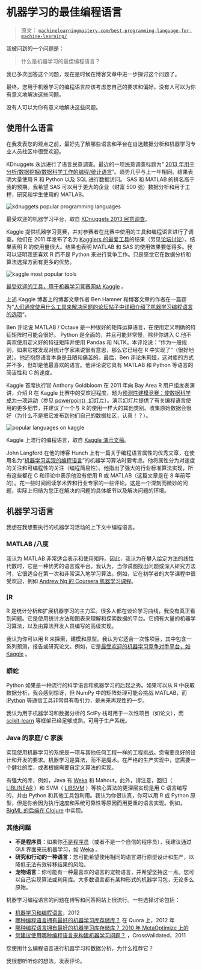 # 机器学习的最佳编程语言

> 原文： [`machinelearningmastery.com/best-programming-language-for-machine-learning/`](https://machinelearningmastery.com/best-programming-language-for-machine-learning/)

我被问到的一个问题是：

> 什么是机器学习的最佳编程语言？

我已多次回答这个问题，现在是时候在博客文章中进一步探讨这个问题了。

最终，您用于机器学习的编程语言应该考虑您自己的要求和偏好。没有人可以为你有意义地解决这些问题。

没有人可以为你有意义地解决这些问题。

## 使用什么语言

在我发表您的观点之前，最好先了解哪些语言和平台在自选数据分析和机器学习专业人员社区中很受欢迎。

KDnuggets 永远进行了语言民意调查。最近的一项民意调查标题为“ [2013 年用于分析/数据挖掘/数据科学工作的编程/统计语言](http://www.kdnuggets.com/polls/2013/languages-analytics-data-mining-data-science.html)”。趋势几乎与上一年相同。结果表明大量使用 R 和 Python 以及 SQL 进行数据访问。 SAS 和 MATLAB 的排名高于我的预期。我希望 SAS 可以用于更大的企业（财富 500 强）数据分析和用于工程，研究和学生使用的 MATLAB。

![kdnuggets popular programming languages](https://3qeqpr26caki16dnhd19sv6by6v-wpengine.netdna-ssl.com/wp-content/uploads/2014/05/kdnuggets-popular-programming-languages.png)

最受欢迎的机器学习平台，取自 [KDnuggets 2013 民意调查](http://www.kdnuggets.com/polls/2013/languages-analytics-data-mining-data-science.html)。

Kaggle 提供机器学习竞赛，并对参赛者在比赛中使用的工具和编程语言进行了调查。他们在 2011 年发布了名为 [Kagglers 的最爱工具](http://blog.kaggle.com/2011/11/27/kagglers-favorite-tools/)的结果（另见[论坛讨论](https://www.kaggle.com/forums/t/1099/data-analysis-tools-and-methods)）。结果表明 R 的使用量很大。结果也表明 MATLAB 和 SAS 的使用效果要低得多。我可以证明我更喜欢 R 而不是 Python 来进行竞争工作。只是感觉它在数据分析和算法选择方面有更多的优势。

![kaggle most popular tools](https://3qeqpr26caki16dnhd19sv6by6v-wpengine.netdna-ssl.com/wp-content/uploads/2014/05/kaggle-most-popular-tools.png)

[最受欢迎的工具，用于机器学习竞赛网站 Kaggle](http://blog.kaggle.com/2011/11/27/kagglers-favorite-tools/) 。

上述 Kaggle 博客上的博客文章作者 Ben Hamner 和博客文章的作者在一篇题为“[人们通常使用什么工具来解决问题的论坛帖子中详细介绍了机器学习编程语言的选项](https://www.kaggle.com/forums/t/3642/what-tools-do-people-generally-use-to-solve-problems/19618#post19618)“。

Ben 评论说 MATLAB / Octave 是一种很好的矩阵运算语言，在使用定义明确的特征矩阵时可能会很好。 Python 是全面的，并且可能非常慢，除非你进入 C.他不喜欢使用定义好的特征矩阵并使用 Pandas 和 NLTK。本评论说：“作为一般规则，如果它被发现对统计学家来说很有意思，那么它已经在 R 中实现了”（很好地说）。他还抱怨语言本身是丑陋和痛苦的。最后，Ben 评论朱莉娅，这对库的方式并不多，但却是他最喜欢的语言。他评论说它具有 MATLAB 和 Python 等语言的简洁性和 C 的速度。

Kaggle 首席执行官 Anthony Goldbloom 在 2011 年向 Bay Area R 用户组发表演讲，介绍 R 在 Kaggle 比赛中的受欢迎程度，题为[预测性建模竞赛：使数据科学成为一项运动](http://www.meetup.com/R-Users/events/16946398/)（参见 [powerpoint）幻灯片](http://files.meetup.com/1225993/Goldbloom%20-%20Predictive%20modeling%20competitions%20-%20April%202011.ppt)）。演示幻灯片提供了有关编程语言使用的更多细节，并建议了一个与 R 的使用一样大的其他类别。收集原始数据会很好（为什么不是把它发布到他们自己的数据社区，认真！？）。

![popular languages on kaggle](https://3qeqpr26caki16dnhd19sv6by6v-wpengine.netdna-ssl.com/wp-content/uploads/2014/05/popular-languages-on-kaggle.png)

Kaggle 上流行的编程语言，取自 [Kaggle 演示文稿](http://www.meetup.com/R-Users/events/16946398/)。

John Langford 在他的博客 Hunch 上有一篇关于编程语言属性的优秀文章，在使用名为“[机器学习实现的编程语言](http://hunch.net/?p=230)”的机器学习算法时要考虑。他将属性分为对速度的关注和可编程性的关注（编程简易性）。他指出了强大的行业标准算法实现，所有这些都在 C 和评论中表示他没有使用 R 或 MATLAB（这篇文章是在 8 年前写的）。花一些时间阅读学术界和行业专家的一些评论。这是一个深刻而微妙的问题，实际上归结为您正在解决的问题的具体细节以及解决问题的环境。

## 机器学习语言

我想在我想要执行的机器学习活动的上下文中编程语言。

### MATLAB /八度

我认为 MATLAB 非常适合表示和使用矩阵。因此，我认为在攀入给定方法的线性代数时，它是一种优秀的语言或平台。我认为，当你试图找出问题或深入研究方法时，它很适合在第一次和非常深入地学习算法。例如，它在初学者的大学课程中很受欢迎，例如 [Andrew Ng 的 Coursera 机器学习课程](https://www.coursera.org/course/ml)。

### [R

R 是统计分析和扩展机器学习的主力军。很多人都在谈论学习曲线，我没有真正看到问题。它是使用统计方法和图表来理解和探索数据的平台。它拥有大量的机器学习算法，以及由算法开发人员编写的高级实现。

我认为你可以用 R 来探索，建模和原型。我认为它适合一次性项目，其中包含一系列预测，报告或研究论文。例如，它是[最受欢迎的机器学习竞争对手平台，如 Kaggle](http://blog.kaggle.com/2011/11/27/kagglers-favorite-tools/) 。

### 蟒蛇

Python 如果是一种流行的科学语言和机器学习的后起之秀。如果可以从 R 中获取数据分析，我会感到惊讶，但 NumPy 中的矩阵处理可能会挑战 MATLAB，而 [IPython](http://machinelearningmastery.com/ipython-from-the-shell-to-a-book-with-a-single-tool-with-fernando-perez/ "IPython from the shell to a book with a single tool with Fernando Perez") 等通信工具非常具有吸引力，是未来再现性的一步。

我认为用于机器学习和数据分析的 SciPy 栈可用于一次性项目（如论文），而 [scikit-learn](http://machinelearningmastery.com/a-gentle-introduction-to-scikit-learn-a-python-machine-learning-library/ "A Gentle Introduction to Scikit-Learn: A Python Machine Learning Library") 等框架已经足够成熟，可用于生产系统。

### Java 的家庭/ C 家族

实现使用机器学习的系统是一项与其他任何工程一样的工程挑战。您需要良好的设计和开发的要求。机器学习是算法，而不是魔术。在严格的生产实现中，您需要一个健壮的库，或者根据需要自定义算法的实现。

有强大的库，例如，Java 有 [Weka](http://machinelearningmastery.com/what-is-the-weka-machine-learning-workbench/ "What is the Weka Machine Learning Workbench") 和 Mahout。此外，请注意，回归（ [LIBLINEAR](http://www.csie.ntu.edu.tw/~cjlin/liblinear/) ）和 SVM（ [LIBSVM](http://www.csie.ntu.edu.tw/~cjlin/libsvm/) ）等核心算法的更深层实现是用 C 语言编写的，并由 Python 和其他工具包利用。我认为你很认真，你可以用 R 或 Python 原型，但是你会因为执行速度和系统可靠性等原因而用更重的语言实现。例如， [BigML 的后端在 Clojure](http://blog.bigml.com/2013/06/21/clojure-based-machine-learning/) 中实现。

### 其他问题

*   **不是程序员**：如果你[不是程序员](http://machinelearningmastery.com/what-if-im-not-a-good-programmer/ "What if I’m Not a Good Programmer")（或者不是一个自信的程序员），我建议通过 GUI 界面来玩机器学习，如 [Weka](http://machinelearningmastery.com/what-is-the-weka-machine-learning-workbench/ "What is the Weka Machine Learning Workbench") 。
*   **研究和行动的一种语言**：您可能希望使用相同的语言进行原型设计和生产，以降低无法有效转移结果的风险。
*   **宠物语言**：你可能有一种最喜欢的语言的宠物语言，并希望坚持这一点。您可以自己实现算法或利用库。大多数语言都有某种形式的机器学习包，无论多么原始。

机器学习编程语言的问题在博客和问答网站上很流行。一些选择讨论包括：

*   [机器学习和编程语言](http://suhasmathur.com/2012/02/machine-learning-and-programming-languages/)，2012
*   [哪种编程语言拥有最好的机器学习库存储库？](http://www.quora.com/Which-programming-language-has-the-best-repository-of-machine-learning-libraries) 在 Quora 上，2012 年
*   [哪种编程语言拥有最好的机器学习库存储库？ 2010 年 MetaOptimize 上的](http://metaoptimize.com/qa/questions/1645/which-programming-language-has-the-best-repository-of-machine-learning-libraries)
*   [您建议使用哪种编程语言来构建机器学习问题？](http://stats.stackexchange.com/questions/19889/what-programming-language-do-you-recommend-to-prototype-a-machine-learning-probl) ，CrossValidated，2011

您使用什么编程语言进行机器学习和数据分析，为什么推荐它？

我很想听听你的想法，发表评论。
